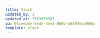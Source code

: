 ```yaml
---
title: Slack
updated_by: 3
updated_at: 1583953987
id: 64ceeb3e-5ede-4ee3-866b-b6404eba906b
template: slack
---
```

